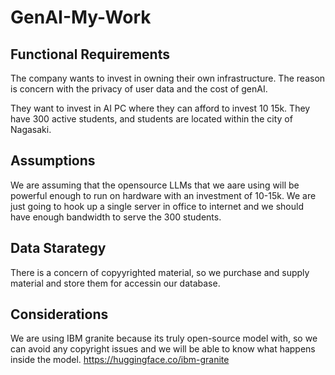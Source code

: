 # GenAI-My-Work

## Functional Requirements
The company wants to invest in owning their own infrastructure.
The reason is concern with the privacy of user data and the cost of genAI.

They want to invest in AI PC where they can afford to invest 10 15k.
They have 300 active students, and students are located within the city of Nagasaki.

## Assumptions

We are assuming that the opensource LLMs that we aare using will be powerful enough to run on hardware with an investment of 10-15k.
We are just going to hook up a single server in office to internet and we should have enough bandwidth to serve the 300 students.

## Data Starategy

There is a concern of copyyrighted material, so we purchase and supply material and store them for accessin our database.

## Considerations

We are using IBM granite because its truly open-source model with, so we can avoid any copyright issues and we will be able to know what happens inside the model.
https://huggingface.co/ibm-granite
